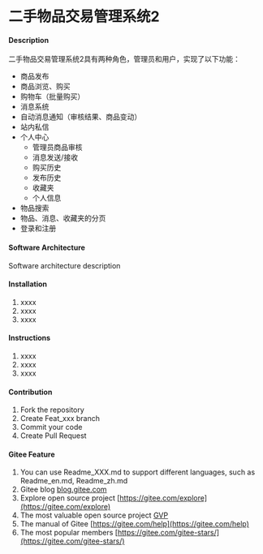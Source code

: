 # 二手物品交易管理系统2

#### Description
二手物品交易管理系统2具有两种角色，管理员和用户，实现了以下功能：

- 商品发布
- 商品浏览、购买
- 购物车（批量购买）
- 消息系统
 - 自动消息通知（审核结果、商品变动）
 - 站内私信
- 个人中心
  - 管理员商品审核
  - 消息发送/接收
  - 购买历史
  - 发布历史
  - 收藏夹
  - 个人信息
- 物品搜索
- 物品、消息、收藏夹的分页
- 登录和注册

#### Software Architecture
Software architecture description

#### Installation

1.  xxxx
2.  xxxx
3.  xxxx

#### Instructions

1.  xxxx
2.  xxxx
3.  xxxx

#### Contribution

1.  Fork the repository
2.  Create Feat_xxx branch
3.  Commit your code
4.  Create Pull Request


#### Gitee Feature

1.  You can use Readme\_XXX.md to support different languages, such as Readme\_en.md, Readme\_zh.md
2.  Gitee blog [blog.gitee.com](https://blog.gitee.com)
3.  Explore open source project [https://gitee.com/explore](https://gitee.com/explore)
4.  The most valuable open source project [GVP](https://gitee.com/gvp)
5.  The manual of Gitee [https://gitee.com/help](https://gitee.com/help)
6.  The most popular members  [https://gitee.com/gitee-stars/](https://gitee.com/gitee-stars/)
